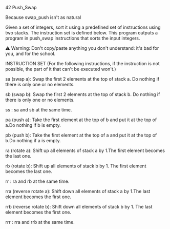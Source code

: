 42 Push_Swap

Because swap_push isn't as natural

Given a set of integers, sort it using a predefined set of instructions using two stacks. The instruction set is defined below. This program outputs a program in push_swap instructions that sorts the input integers.

⚠️ Warning: Don't copy/paste anything you don't understand: it's bad for you, and for the school.

INSTRUCTION SET
(For the following instructions, if the instruction is not possible, the part of it that can't be executed won't.)

sa (swap a): Swap the first 2 elements at the top of stack a. Do nothing if there is only one or no elements.

sb (swap b): Swap the first 2 elements at the top of stack b. Do nothing if there is only one or no elements.

ss : sa and sb at the same time.

pa (push a): Take the first element at the top of b and put it at the top of a.Do nothing if b is empty.

pb (push b): Take the first element at the top of a and put it at the top of b.Do nothing if a is empty.

ra (rotate a): Shift up all elements of stack a by 1.The first element becomes the last one.

rb (rotate b): Shift up all elements of stack b by 1. The first element becomes the last one.

rr : ra and rb at the same time.

rra (reverse rotate a): Shift down all elements of stack a by 1.The last element becomes the first one.

rrb (reverse rotate b): Shift down all elements of stack b by 1. The last element becomes the first one.

rrr : rra and rrb at the same time.
